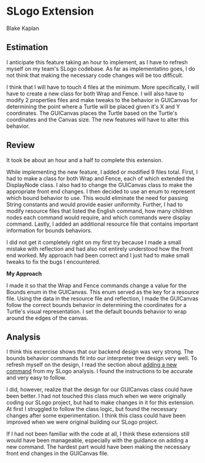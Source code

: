 # SLogo Extension

Blake Kaplan



## Estimation

I anticipate this feature taking an hour to implement, as I have to refresh myself on my team's SLogo codebase. As far as implementatino goes, I do not think that making the necessary code changes will be too difficult.

I think that I will have to touch 4 files at the minimum. More specifically, I will have to create a new class for both Wrap and Fence. I will also have to modify 2 properties files and make tweaks to the behavior in GUICanvas for determining the point where a Turtle will be placed given it's X and Y coordinates. The GUICanvas places the Turtle based on the Turtle's coordinates and the Canvas size. The new features will have to alter this behavior.



## Review

It took be about an hour and a half to complete this extension.

While implementing the new feature, I added or modified 9 files total. First, I had to make a class for both Wrap and Fence, each of which extended the DisplayNode class. I also had to change the GUICanvas class to make the appropriate front end changes. I then decided to use an enum to represent which bound behavior to use. This would eliminate the need for passing String constants and would provide easier uniformity. Further, I had to modify resource files that listed the English command, how many children nodes each command would require, and which commands were display command. Lastly, I added an additional resource file that contains important information for bounds behaviors.

I did not get it completely right on my first try because I made a small mistake with reflection and had also not entirely understood how the front end worked. My approach had been correct and I just had to make small tweaks to fix the bugs I encountered.

**My Approach**

I made it so that the Wrap and Fence commands change a value for the Bounds enum in the GUICanvas. This enum served as the key for a resource file. Using the data in the resource file and reflection, I made the GUICanvas follow the correct bounds behavior in determining the coordinates for a Turtle's visual representation. I set the default bounds behavior to wrap around the edges of the canvas.



## Analysis

I think this excercise shows that our backend design was very strong. The bounds behavior commands fit into our interpreter tree design very well. To refresh myself on the design, I read the section about [adding a new command](https://github.com/duke-compsci308-spring2016/analysis_bjk20/blob/master/03_slogo/ANALYSIS.md#adding-a-new-command) from my SLogo analysis. I found the instructions to be accurate and very easy to follow. 

I did, however, realize that the design for our GUICanvas class could have been better. I had not touched this class much when we were originally coding our SLogo project, but had to make changes in it for this extension. At first I struggled to follow the class logic, but found the necessary changes after some experimentation. I think this class could have been improved when we were original building our SLogo project.

If I had not been familiar with the code at all, I think these extensions still would have been manageable, especially with the guidance on adding a new command. The hardest part would have been making the necessary front end changes in the GUICanvas file.